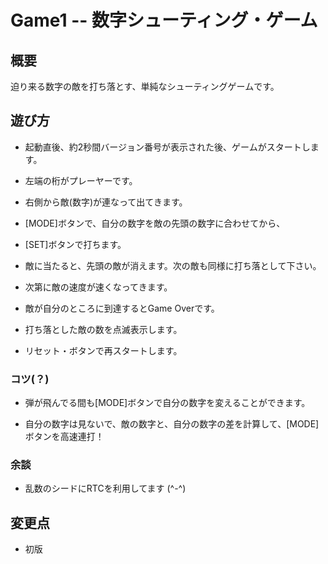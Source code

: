 # Game1 -- 数字シューティング・ゲーム

## 概要

迫り来る数字の敵を打ち落とす、単純なシューティングゲームです。


## 遊び方

* 起動直後、約2秒間バージョン番号が表示された後、ゲームがスタートします。

* 左端の桁がプレーヤーです。

* 右側から敵(数字)が連なって出てきます。

* [MODE]ボタンで、自分の数字を敵の先頭の数字に合わせてから、

* [SET]ボタンで打ちます。

* 敵に当たると、先頭の敵が消えます。次の敵も同様に打ち落として下さい。

* 次第に敵の速度が速くなってきます。

* 敵が自分のところに到達するとGame Overです。

* 打ち落とした敵の数を点滅表示します。

* リセット・ボタンで再スタートします。


### コツ(？)

* 弾が飛んでる間も[MODE]ボタンで自分の数字を変えることができます。

* 自分の数字は見ないで、敵の数字と、自分の数字の差を計算して、[MODE]ボタンを高速連打！


### 余談

* 乱数のシードにRTCを利用してます (^-^)


## 変更点

* 初版

